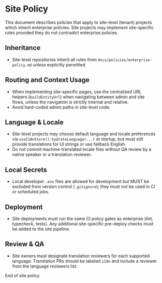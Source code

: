 # Site Policy

This document describes policies that apply to site-level (tenant) projects which inherit enterprise policies. Site projects may implement site-specific rules provided they do not contradict enterprise policies.

## Inheritance

- Site-level repositories inherit all rules from `docs/policies/enterprise-policy.md` unless explicitly permitted.

## Routing and Context Usage

- When implementing site-specific pages, use the centralized URL helpers (`buildEntityUrl`) when navigating between admin and site flows, unless the navigation is strictly internal and relative.
- Avoid hard-coded admin paths in site-level code.

## Language & Locale

- Site-level projects may choose default language and locale preferences via `useI18nStore().hydrateLanguage(...)` at startup, but must still provide translations for UI strings or use fallback English.
- Do not commit machine-translated locale files without QA review by a native speaker or a translation reviewer.

## Local Secrets

- Local developer `.env` files are allowed for development but MUST be excluded from version control (`.gitignore`); they must not be used in CI or scheduled jobs.

## Deployment

- Site deployments must run the same CI policy gates as enterprise (lint, typecheck, tests). Any additional site-specific pre-deploy checks must be added to the site pipeline.

## Review & QA

- Site owners must designate translation reviewers for each supported language. Translation PRs should be labeled `i18n` and include a reviewer from the language reviewers list.

End of site policy.
